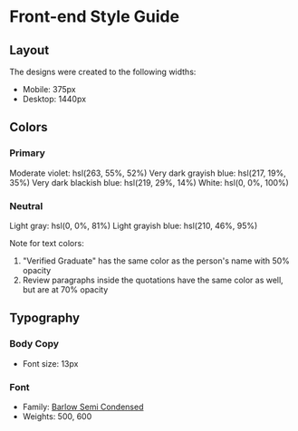 # Front-end Style Guide

## Layout

The designs were created to the following widths:

-   Mobile: 375px
-   Desktop: 1440px

## Colors

### Primary

Moderate violet: hsl(263, 55%, 52%)
Very dark grayish blue: hsl(217, 19%, 35%)
Very dark blackish blue: hsl(219, 29%, 14%)
White: hsl(0, 0%, 100%)

### Neutral

Light gray: hsl(0, 0%, 81%)
Light grayish blue: hsl(210, 46%, 95%)

Note for text colors:

1. "Verified Graduate" has the same color as the person's name with 50% opacity
2. Review paragraphs inside the quotations have the same color as well, but are at 70% opacity

## Typography

### Body Copy

-   Font size: 13px

### Font

-   Family: [Barlow Semi Condensed](https://fonts.google.com/specimen/Barlow+Semi+Condensed)
-   Weights: 500, 600


